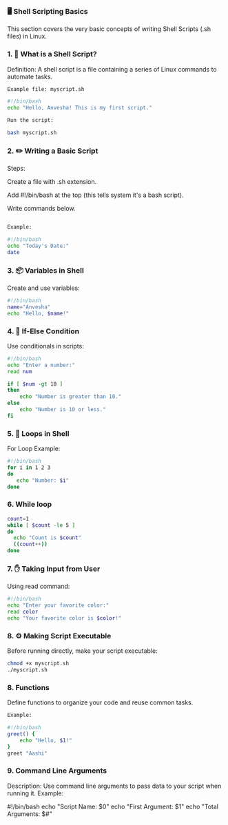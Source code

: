  ### 🖥️ Shell Scripting Basics

This section covers the very basic concepts of writing Shell Scripts (.sh files) in Linux.


 ### 1. 📝 What is a Shell Script?

Definition:
A shell script is a file containing a series of Linux commands to automate tasks.
 ``` bash
Example file: myscript.sh

#!/bin/bash
echo "Hello, Anvesha! This is my first script."

Run the script:

bash myscript.sh
```

### 2. ✏️ Writing a Basic Script

Steps:

Create a file with .sh extension.

Add #!/bin/bash at the top (this tells system it's a bash script).

Write commands below.

```bash

Example:

#!/bin/bash
echo "Today's Date:"
date
```

### 3. 📦 Variables in Shell

Create and use variables:
```bash
#!/bin/bash
name="Anvesha"
echo "Hello, $name!"

```

### 4. 🔄 If-Else Condition

Use conditionals in scripts:


```bash
#!/bin/bash
echo "Enter a number:"
read num

if [ $num -gt 10 ]
then
    echo "Number is greater than 10."
else
    echo "Number is 10 or less."
fi
```


### 5. 🔁 Loops in Shell

For Loop Example:
 ```bash
#!/bin/bash
for i in 1 2 3
do
    echo "Number: $i"
done
```


### 6. While loop

```bash
count=1
while [ $count -le 5 ]
do
  echo "Count is $count"
  ((count++))
done

```
### 7. ✋ Taking Input from User

Using read command:
```bash
#!/bin/bash
echo "Enter your favorite color:"
read color
echo "Your favorite color is $color!"
```

### 8. ⚙️ Making Script Executable

Before running directly, make your script executable:
```bash
chmod +x myscript.sh
./myscript.sh
```

### 8. Functions

Define functions to organize your code and reuse common tasks.

```bash
Example:

#!/bin/bash
greet() {
    echo "Hello, $1!"
}
greet "Aashi"
```

### 9. Command Line Arguments

Description: Use command line arguments to pass data to your script when running it.
Example:

#!/bin/bash
echo "Script Name: $0"
echo "First Argument: $1"
echo "Total Arguments: $#"